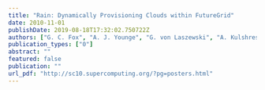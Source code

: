 ```yaml
---
title: "Rain: Dynamically Provisioning Clouds within FutureGrid"
date: 2010-11-01
publishDate: 2019-08-18T17:32:02.750722Z
authors: ["G. C. Fox", "A. J. Younge", "G. von Laszewski", "A. Kulshrestha", "F. Wang"]
publication_types: ["0"]
abstract: ""
featured: false
publication: ""
url_pdf: "http://sc10.supercomputing.org/?pg=posters.html"
---
```


